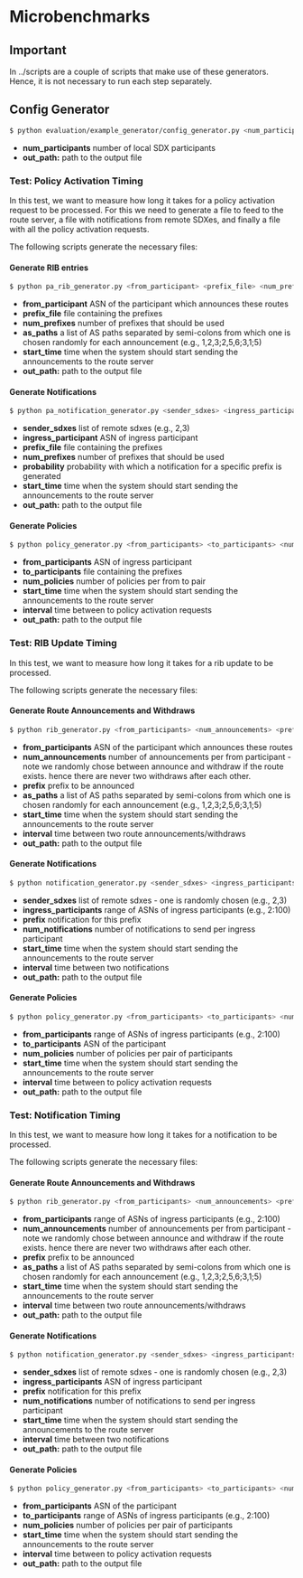 # Microbenchmarks

## Important

In ../scripts are a couple of scripts that make use of these generators. Hence, it is not necessary to run each step separately.

## Config Generator

```bash
$ python evaluation/example_generator/config_generator.py <num_participants> <out_path>
```

* **num_participants** number of local SDX participants
* **out_path:** path to the output file


### Test: Policy Activation Timing

In this test, we want to measure how long it takes for a policy activation request to be processed. For this we need to
generate a file to feed to the route server, a file with notifications from remote SDXes, and finally a file with all
the policy activation requests.

The following scripts generate the necessary files:

#### Generate RIB entries

```bash
$ python pa_rib_generator.py <from_participant> <prefix_file> <num_prefixes> <as_paths> <start_time> <out_path>
```

* **from_participant** ASN of the participant which announces these routes
* **prefix_file** file containing the prefixes
* **num_prefixes** number of prefixes that should be used
* **as_paths** a list of AS paths separated by semi-colons from which one is chosen randomly for each announcement (e.g., 1,2,3;2,5,6;3,1;5)
* **start_time** time when the system should start sending the announcements to the route server
* **out_path:** path to the output file

#### Generate Notifications

```bash
$ python pa_notification_generator.py <sender_sdxes> <ingress_participant> <prefix_file> <num_prefixes> <probability> <start_time> <out_path>
```

* **sender_sdxes** list of remote sdxes (e.g., 2,3)
* **ingress_participant** ASN of ingress participant
* **prefix_file** file containing the prefixes
* **num_prefixes** number of prefixes that should be used
* **probability** probability with which a notification for a specific prefix is generated
* **start_time** time when the system should start sending the announcements to the route server
* **out_path:** path to the output file

#### Generate Policies
```bash
$ python policy_generator.py <from_participants> <to_participants> <num_policies> <start_time> <interval> <out_path>
```

* **from_participants** ASN of ingress participant
* **to_participants** file containing the prefixes
* **num_policies** number of policies per from to pair
* **start_time** time when the system should start sending the announcements to the route server
* **interval** time between to policy activation requests
* **out_path:** path to the output file


### Test: RIB Update Timing

In this test, we want to measure how long it takes for a rib update to be processed.

The following scripts generate the necessary files:

#### Generate Route Announcements and Withdraws

```bash
$ python rib_generator.py <from_participants> <num_announcements> <prefix> <as_paths> <start_time> <interval> <out_path>
```

* **from_participants** ASN of the participant which announces these routes
* **num_announcements** number of announcements per from participant - note we randomly chose between announce and withdraw if the route exists. hence there are never two withdraws after each other.
* **prefix** prefix to be announced
* **as_paths** a list of AS paths separated by semi-colons from which one is chosen randomly for each announcement (e.g., 1,2,3;2,5,6;3,1;5)
* **start_time** time when the system should start sending the announcements to the route server
* **interval** time between two route announcements/withdraws
* **out_path:** path to the output file

#### Generate Notifications

```bash
$ python notification_generator.py <sender_sdxes> <ingress_participants> <prefix> <num_notifications> <start_time> <interval> <out_path>
```

* **sender_sdxes** list of remote sdxes - one is randomly chosen (e.g., 2,3)
* **ingress_participants** range of ASNs of ingress participants (e.g., 2:100)
* **prefix** notification for this prefix
* **num_notifications** number of notifications to send per ingress participant
* **start_time** time when the system should start sending the announcements to the route server
* **interval** time between two notifications
* **out_path:** path to the output file

#### Generate Policies
```bash
$ python policy_generator.py <from_participants> <to_participants> <num_policies> <start_time> <interval> <out_path>
```

* **from_participants** range of ASNs of ingress participants (e.g., 2:100)
* **to_participants** ASN of the participant
* **num_policies** number of policies per pair of participants
* **start_time** time when the system should start sending the announcements to the route server
* **interval** time between to policy activation requests
* **out_path:** path to the output file


### Test: Notification Timing

In this test, we want to measure how long it takes for a notification to be processed.

The following scripts generate the necessary files:

#### Generate Route Announcements and Withdraws

```bash
$ python rib_generator.py <from_participants> <num_announcements> <prefix> <as_paths> <start_time> <interval> <out_path>
```

* **from_participants** range of ASNs of ingress participants (e.g., 2:100)
* **num_announcements** number of announcements per from participant - note we randomly chose between announce and withdraw if the route exists. hence there are never two withdraws after each other.
* **prefix** prefix to be announced
* **as_paths** a list of AS paths separated by semi-colons from which one is chosen randomly for each announcement (e.g., 1,2,3;2,5,6;3,1;5)
* **start_time** time when the system should start sending the announcements to the route server
* **interval** time between two route announcements/withdraws
* **out_path:** path to the output file

#### Generate Notifications

```bash
$ python notification_generator.py <sender_sdxes> <ingress_participants> <prefix> <num_notifications> <start_time> <interval> <out_path>
```

* **sender_sdxes** list of remote sdxes - one is randomly chosen (e.g., 2,3)
* **ingress_participants** ASN of ingress participant
* **prefix** notification for this prefix
* **num_notifications** number of notifications to send per ingress participant
* **start_time** time when the system should start sending the announcements to the route server
* **interval** time between two notifications
* **out_path:** path to the output file

#### Generate Policies
```bash
$ python policy_generator.py <from_participants> <to_participants> <num_policies> <start_time> <interval> <out_path>
```

* **from_participants** ASN of the participant
* **to_participants** range of ASNs of ingress participants (e.g., 2:100)
* **num_policies** number of policies per pair of participants
* **start_time** time when the system should start sending the announcements to the route server
* **interval** time between to policy activation requests
* **out_path:** path to the output file
